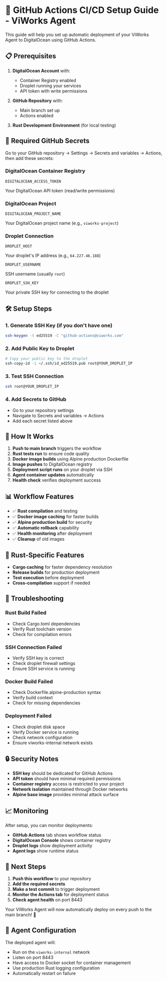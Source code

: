 # 🚀 GitHub Actions CI/CD Setup Guide - ViWorks Agent

This guide will help you set up automatic deployment of your ViWorks Agent to DigitalOcean using GitHub Actions.

## 📋 **Prerequisites**

1. **DigitalOcean Account** with:
   - Container Registry enabled
   - Droplet running your services
   - API token with write permissions

2. **GitHub Repository** with:
   - Main branch set up
   - Actions enabled

3. **Rust Development Environment** (for local testing)

## 🔐 **Required GitHub Secrets**

Go to your GitHub repository → Settings → Secrets and variables → Actions, then add these secrets:

### **DigitalOcean Container Registry**
```
DIGITALOCEAN_ACCESS_TOKEN
```
Your DigitalOcean API token (read/write permissions)

### **DigitalOcean Project**
```
DIGITALOCEAN_PROJECT_NAME
```
Your DigitalOcean project name (e.g., `viworks-project`)

### **Droplet Connection**
```
DROPLET_HOST
```
Your droplet's IP address (e.g., `64.227.46.188`)

```
DROPLET_USERNAME
```
SSH username (usually `root`)

```
DROPLET_SSH_KEY
```
Your private SSH key for connecting to the droplet

## 🛠️ **Setup Steps**

### **1. Generate SSH Key (if you don't have one)**
```bash
ssh-keygen -t ed25519 -C "github-actions@viworks.com"
```

### **2. Add Public Key to Droplet**
```bash
# Copy your public key to the droplet
ssh-copy-id -i ~/.ssh/id_ed25519.pub root@YOUR_DROPLET_IP
```

### **3. Test SSH Connection**
```bash
ssh root@YOUR_DROPLET_IP
```

### **4. Add Secrets to GitHub**
- Go to your repository settings
- Navigate to Secrets and variables → Actions
- Add each secret listed above

## 🔄 **How It Works**

1. **Push to main branch** triggers the workflow
2. **Rust tests run** to ensure code quality
3. **Docker image builds** using Alpine production Dockerfile
4. **Image pushes** to DigitalOcean registry
5. **Deployment script runs** on your droplet via SSH
6. **Agent container updates** automatically
7. **Health check** verifies deployment success

## 📊 **Workflow Features**

- ✅ **Rust compilation** and testing
- ✅ **Docker image caching** for faster builds
- ✅ **Alpine production build** for security
- ✅ **Automatic rollback** capability
- ✅ **Health monitoring** after deployment
- ✅ **Cleanup** of old images

## 🦀 **Rust-Specific Features**

- **Cargo caching** for faster dependency resolution
- **Release builds** for production deployment
- **Test execution** before deployment
- **Cross-compilation** support if needed

## 🚨 **Troubleshooting**

### **Rust Build Failed**
- Check Cargo.toml dependencies
- Verify Rust toolchain version
- Check for compilation errors

### **SSH Connection Failed**
- Verify SSH key is correct
- Check droplet firewall settings
- Ensure SSH service is running

### **Docker Build Failed**
- Check Dockerfile.alpine-production syntax
- Verify build context
- Check for missing dependencies

### **Deployment Failed**
- Check droplet disk space
- Verify Docker service is running
- Check network configuration
- Ensure viworks-internal network exists

## 🔒 **Security Notes**

- **SSH key** should be dedicated for GitHub Actions
- **API token** should have minimal required permissions
- **Container registry** access is restricted to your project
- **Network isolation** maintained through Docker networks
- **Alpine base image** provides minimal attack surface

## 📈 **Monitoring**

After setup, you can monitor deployments:
- **GitHub Actions** tab shows workflow status
- **DigitalOcean Console** shows container registry
- **Droplet logs** show deployment activity
- **Agent logs** show runtime status

## 🎯 **Next Steps**

1. **Push this workflow** to your repository
2. **Add the required secrets**
3. **Make a test commit** to trigger deployment
4. **Monitor the Actions tab** for deployment status
5. **Check agent health** on port 8443

Your ViWorks Agent will now automatically deploy on every push to the main branch! 🎉

## 🔧 **Agent Configuration**

The deployed agent will:
- Run on the `viworks-internal` network
- Listen on port 8443
- Have access to Docker socket for container management
- Use production Rust logging configuration
- Automatically restart on failure
